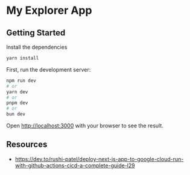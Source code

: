 # My Explorer App

## Getting Started

Install the dependencies

```bash
yarn install
```

First, run the development server:

```bash
npm run dev
# or
yarn dev
# or
pnpm dev
# or
bun dev
```

Open [http://localhost:3000](http://localhost:3000) with your browser to see the result.

## Resources

- <https://dev.to/rushi-patel/deploy-next-js-app-to-google-cloud-run-with-github-actions-cicd-a-complete-guide-l29>
